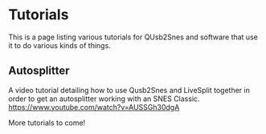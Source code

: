 # Tutorials

This is a page listing various tutorials for QUsb2Snes and software that use it to do various kinds of things.

## Autosplitter

A video tutorial detailing how to use Qusb2Snes and LiveSplit together in order to get an autosplitter working with an SNES Classic.
https://www.youtube.com/watch?v=AUSSGh30dgA 

More tutorials to come!
